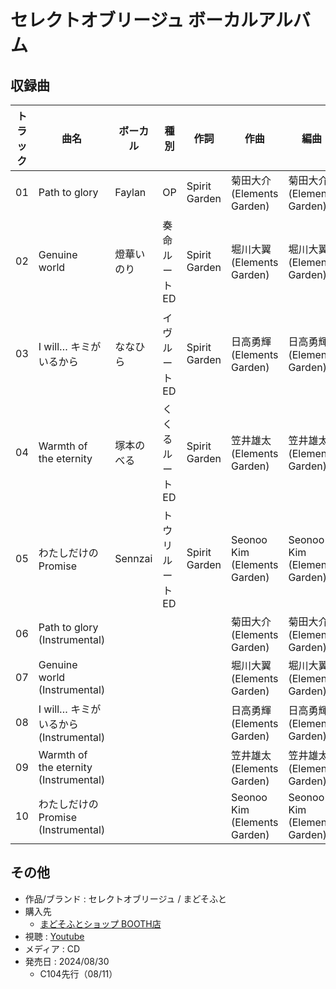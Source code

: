 # セレクトオブリージュ ボーカルアルバム

## 収録曲

| トラック | 曲名 | ボーカル | 種別 | 作詞 | 作曲 | 編曲 | 再生時間 | その他 |
|---|---|---|---|---|---|---|---|---|
| 01 | Path to glory | Faylan | OP | Spirit Garden | 菊田大介 (Elements Garden) | 菊田大介 (Elements Garden) | 4:23 |  |
| 02 | Genuine world | 燈華いのり | 奏命ルートED | Spirit Garden | 堀川大翼 (Elements Garden) | 堀川大翼 (Elements Garden) | 3:59 | Guitar：花形真喜<br>Bass：吉川竜矢<br>Violin：伊藤友馬 |
| 03 | I will… キミがいるから | ななひら | イヴルートED | Spirit Garden | 日高勇輝 (Elements Garden) | 日高勇輝 (Elements Garden) | 3:42 | Guitar：日高勇輝<br>Bass：kyo |
| 04 | Warmth of the eternity | 塚本のべる | くくるルートED | Spirit Garden | 笠井雄太 (Elements Garden) | 笠井雄太 (Elements Garden) | 5:09 | Guitar：川渕龍成<br>Bass：Kei Nakamura |
| 05 | わたしだけのPromise | Sennzai | トウリルートED | Spirit Garden | Seonoo Kim (Elements Garden) | Seonoo Kim (Elements Garden) | 3:51 |  |
| 06 | Path to glory (Instrumental) |  |  |  | 菊田大介 (Elements Garden) | 菊田大介 (Elements Garden) | 4:23 |  |
| 07 | Genuine world (Instrumental) |  |  |  | 堀川大翼 (Elements Garden) | 堀川大翼 (Elements Garden) | 3:59 |  |
| 08 | I will… キミがいるから (Instrumental) |  |  |  | 日高勇輝 (Elements Garden) | 日高勇輝 (Elements Garden) | 3:42 |  |
| 09 | Warmth of the eternity (Instrumental) |  |  |  | 笠井雄太 (Elements Garden) | 笠井雄太 (Elements Garden) | 5:09 |  |
| 10 | わたしだけのPromise (Instrumental) |  |  |  | Seonoo Kim (Elements Garden) | Seonoo Kim (Elements Garden) | 3:51 |  |

## その他

- 作品/ブランド : セレクトオブリージュ / まどそふと
- 購入先
    - [まどそふとショップ BOOTH店](https://booth.pm/ja/items/4923479)
- 視聴 : [Youtube](https://youtu.be/L6ECbH8aBQo)
- メディア : CD
- 発売日 : 2024/08/30
    - C104先行（08/11）
